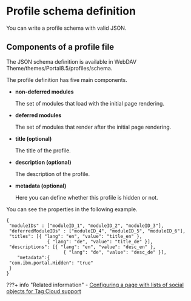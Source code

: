 # Profile schema definition

You can write a profile schema with valid JSON.

## Components of a profile file

The JSON schema definition is available in WebDAV Theme/themes/Portal8.5/profiles/schema.

The profile definition has five main components.

-   **non-deferred modules**

    The set of modules that load with the initial page rendering.

-   **deferred modules**

    The set of modules that render after the initial page rendering.

-   **title \(optional\)**

    The title of the profile.

-   **description \(optional\)**

    The description of the profile.

-   **metadata \(optional\)**

    Here you can define whether this profile is hidden or not.


You can see the properties in the following example.

```
{
 "moduleIDs" : ["moduleID_1", "moduleID_2", "moduleID_3"],
 "deferredModuleIDs" : ["moduleID_4", "moduleID_5", "moduleID_6"],
 "titles": [{ "lang": "en", "value": "title_en" },
               { "lang": "de", "value": "title_de" }],
 "descriptions": [{ "lang": "en", "value": "desc_en" },
                     { "lang": "de", "value": "desc_de" }],
    "metadata":{
 "com.ibm.portal.Hidden": "true"
 }
}
```


???+ info "Related information"
    - [Configuring a page with lists of social objects for Tag Cloud support](../../../social_rendering/working_with_social_objects/config_page_social_objects_tag_cloud.md)

